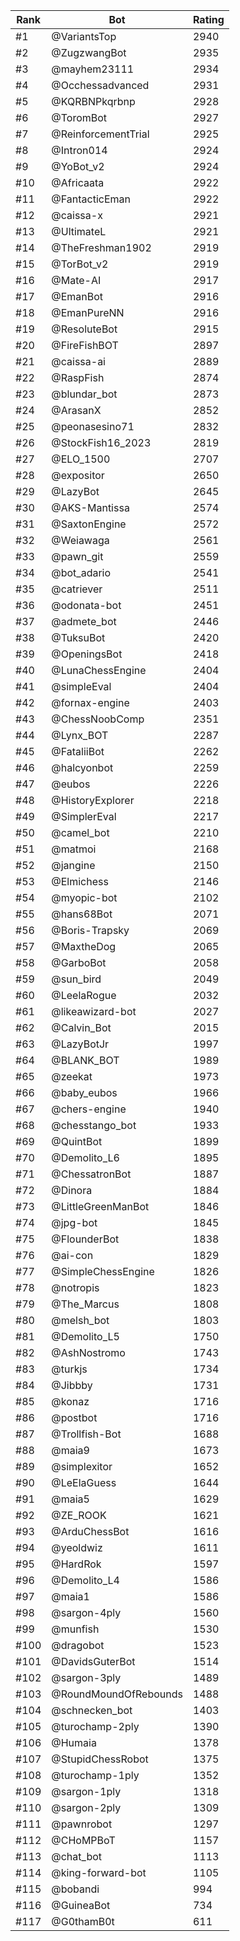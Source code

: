 Rank|Bot|Rating
---|---|---
#1|@VariantsTop|2940
#2|@ZugzwangBot|2935
#3|@mayhem23111|2934
#4|@Occhessadvanced|2931
#5|@KQRBNPkqrbnp|2928
#6|@ToromBot|2927
#7|@ReinforcementTrial|2925
#8|@Intron014|2924
#9|@YoBot_v2|2924
#10|@Africaata|2922
#11|@FantacticEman|2922
#12|@caissa-x|2921
#13|@UltimateL|2921
#14|@TheFreshman1902|2919
#15|@TorBot_v2|2919
#16|@Mate-AI|2917
#17|@EmanBot|2916
#18|@EmanPureNN|2916
#19|@ResoluteBot|2915
#20|@FireFishBOT|2897
#21|@caissa-ai|2889
#22|@RaspFish|2874
#23|@blundar_bot|2873
#24|@ArasanX|2852
#25|@peonasesino71|2832
#26|@StockFish16_2023|2819
#27|@ELO_1500|2707
#28|@expositor|2650
#29|@LazyBot|2645
#30|@AKS-Mantissa|2574
#31|@SaxtonEngine|2572
#32|@Weiawaga|2561
#33|@pawn_git|2559
#34|@bot_adario|2541
#35|@catriever|2511
#36|@odonata-bot|2451
#37|@admete_bot|2446
#38|@TuksuBot|2420
#39|@OpeningsBot|2418
#40|@LunaChessEngine|2404
#41|@simpleEval|2404
#42|@fornax-engine|2403
#43|@ChessNoobComp|2351
#44|@Lynx_BOT|2287
#45|@FataliiBot|2262
#46|@halcyonbot|2259
#47|@eubos|2226
#48|@HistoryExplorer|2218
#49|@SimplerEval|2217
#50|@camel_bot|2210
#51|@matmoi|2168
#52|@jangine|2150
#53|@Elmichess|2146
#54|@myopic-bot|2102
#55|@hans68Bot|2071
#56|@Boris-Trapsky|2069
#57|@MaxtheDog|2065
#58|@GarboBot|2058
#59|@sun_bird|2049
#60|@LeelaRogue|2032
#61|@likeawizard-bot|2027
#62|@Calvin_Bot|2015
#63|@LazyBotJr|1997
#64|@BLANK_BOT|1989
#65|@zeekat|1973
#66|@baby_eubos|1966
#67|@chers-engine|1940
#68|@chesstango_bot|1933
#69|@QuintBot|1899
#70|@Demolito_L6|1895
#71|@ChessatronBot|1887
#72|@Dinora|1884
#73|@LittleGreenManBot|1846
#74|@jpg-bot|1845
#75|@FlounderBot|1838
#76|@ai-con|1829
#77|@SimpleChessEngine|1826
#78|@notropis|1823
#79|@The_Marcus|1808
#80|@melsh_bot|1803
#81|@Demolito_L5|1750
#82|@AshNostromo|1743
#83|@turkjs|1734
#84|@Jibbby|1731
#85|@konaz|1716
#86|@postbot|1716
#87|@Trollfish-Bot|1688
#88|@maia9|1673
#89|@simplexitor|1652
#90|@LeElaGuess|1644
#91|@maia5|1629
#92|@ZE_ROOK|1621
#93|@ArduChessBot|1616
#94|@yeoldwiz|1611
#95|@HardRok|1597
#96|@Demolito_L4|1586
#97|@maia1|1586
#98|@sargon-4ply|1560
#99|@munfish|1530
#100|@dragobot|1523
#101|@DavidsGuterBot|1514
#102|@sargon-3ply|1489
#103|@RoundMoundOfRebounds|1488
#104|@schnecken_bot|1403
#105|@turochamp-2ply|1390
#106|@Humaia|1378
#107|@StupidChessRobot|1375
#108|@turochamp-1ply|1352
#109|@sargon-1ply|1318
#110|@sargon-2ply|1309
#111|@pawnrobot|1297
#112|@CHoMPBoT|1157
#113|@chat_bot|1113
#114|@king-forward-bot|1105
#115|@bobandi|994
#116|@GuineaBot|734
#117|@G0thamB0t|611
